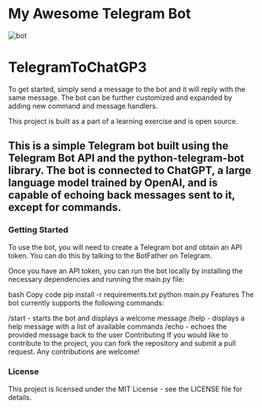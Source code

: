 # My Awesome Telegram Bot
![bot](https://siamcomputing.com/wp-content/uploads/2022/05/Chatbot.png)


# TelegramToChatGP3




To get started, simply send a message to the bot and it will reply with the same message. The bot can be further customized and expanded by adding new command and message handlers.

This project is built as a part of a learning exercise and is open source.





## This is a simple Telegram bot built using the Telegram Bot API and the python-telegram-bot library. The bot is connected to ChatGPT, a large language model trained by OpenAI, and is capable of echoing back messages sent to it, except for commands.
### Getting Started
To use the bot, you will need to create a Telegram bot and obtain an API token. You can do this by talking to the BotFather on Telegram.

Once you have an API token, you can run the bot locally by installing the necessary dependencies and running the main.py file:

bash
Copy code
pip install -r requirements.txt
python main.py
Features
The bot currently supports the following commands:

/start - starts the bot and displays a welcome message
/help - displays a help message with a list of available commands
/echo <message> - echoes the provided message back to the user
Contributing
If you would like to contribute to the project, you can fork the repository and submit a pull request. Any contributions are welcome!

### License
This project is licensed under the MIT License - see the LICENSE file for details.

